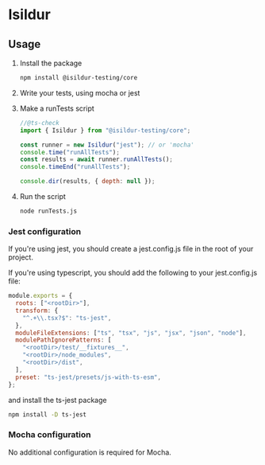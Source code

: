 # Isildur

## Usage

1. Install the package
   ```bash
   npm install @isildur-testing/core
   ```
2. Write your tests, using mocha or jest
3. Make a runTests script

   ```js
   //@ts-check
   import { Isildur } from "@isildur-testing/core";

   const runner = new Isildur("jest"); // or 'mocha'
   console.time("runAllTests");
   const results = await runner.runAllTests();
   console.timeEnd("runAllTests");

   console.dir(results, { depth: null });
   ```

4. Run the script
   ```bash
   node runTests.js
   ```

### Jest configuration

If you're using jest, you should create a jest.config.js file in the root of your project.

If you're using typescript, you should add the following to your jest.config.js file:

```js
module.exports = {
  roots: ["<rootDir>"],
  transform: {
    "^.+\\.tsx?$": "ts-jest",
  },
  moduleFileExtensions: ["ts", "tsx", "js", "jsx", "json", "node"],
  modulePathIgnorePatterns: [
    "<rootDir>/test/__fixtures__",
    "<rootDir>/node_modules",
    "<rootDir>/dist",
  ],
  preset: "ts-jest/presets/js-with-ts-esm",
};
```

and install the ts-jest package

```bash
npm install -D ts-jest
```

### Mocha configuration

No additional configuration is required for Mocha.
